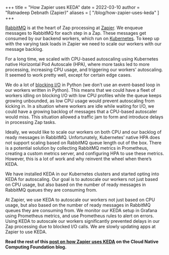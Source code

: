 +++
title = "How Zapier uses KEDA"
date = 2022-03-10
author = "Ratnadeep Debnath (Zapier)"
aliases = [
"/blog/how-zapier-uses-keda"
]
+++

[RabbitMQ](https://www.rabbitmq.com/) is at the heart of Zap processing at [Zapier](https://zapier.com). We enqueue messages to RabbitMQ for each step in a Zap. These messages get consumed by our backend workers, which run on [Kubernetes](https://kubernetes.io). To keep up with the varying task loads in Zapier we need to scale our workers with our message backlog.

For a long time, we scaled with CPU-based autoscaling using Kubernetes native Horizontal Pod Autoscale (HPA), where more tasks led to more processing, increasing CPU usage, and triggering our workers' autoscaling. It seemed to work pretty well, except for certain edge cases.

We do a lot of [blocking I/O](https://medium.com/coderscorner/tale-of-client-server-and-socket-a6ef54a74763) in Python (we don’t use an event-based loop in our workers written in Python). This means that we could have a fleet of workers idling on blocking I/O with low CPU profiles while the queue keeps growing unbounded, as low CPU usage would prevent autoscaling from kicking in. In a situation where workers are idle while waiting for I/O, we could have a growing backlog of messages that a CPU-based autoscaler would miss. This situation allowed a traffic jam to form and introduce delays in processing Zap tasks.

Ideally, we would like to scale our workers on both CPU and our backlog of ready messages in RabbitMQ. Unfortunately, Kubernetes’ native HPA does not support scaling based on RabbitMQ queue length out of the box. There is a potential solution by collecting RabbitMQ metrics in Prometheus, creating a custom metrics server, and configuring HPA to use these metrics. However, this is a lot of work and why reinvent the wheel when there’s KEDA.

We have installed KEDA in our Kubernetes clusters and started opting into KEDA for autoscaling. Our goal is to autoscale our workers not just based on CPU usage, but also based on the number of ready messages in RabbitMQ queues they are consuming from.

At Zapier, we use KEDA to autoscale our workers not just based on CPU usage, but also based on the number of ready messages in RabbitMQ queues they are consuming from. We monitor our KEDA setup in Grafana using Prometheus metrics, and use Prometheus rules to alert on errors. Using KEDA to autoscale our workers significantly prevented delays in our Zap processing due to blocked I/O calls. We are slowly updating apps at Zapier to use KEDA.

**Read the rest of this [post on how Zapier uses KEDA](https://www.cncf.io/blog/2022/01/21/keda-at-zapier/) on the Cloud Native Computing Foundation blog.**
